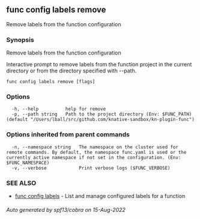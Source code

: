 ## func config labels remove

Remove labels from the function configuration

### Synopsis

Remove labels from the function configuration

Interactive prompt to remove labels from the function project in the current
directory or from the directory specified with --path.


```
func config labels remove [flags]
```

### Options

```
  -h, --help          help for remove
  -p, --path string   Path to the project directory (Env: $FUNC_PATH) (default "/Users/lball/src/github.com/knative-sandbox/kn-plugin-func")
```

### Options inherited from parent commands

```
  -n, --namespace string   The namespace on the cluster used for remote commands. By default, the namespace func.yaml is used or the currently active namespace if not set in the configuration. (Env: $FUNC_NAMESPACE)
  -v, --verbose            Print verbose logs ($FUNC_VERBOSE)
```

### SEE ALSO

* [func config labels](func_config_labels.md)	 - List and manage configured labels for a function

###### Auto generated by spf13/cobra on 15-Aug-2022
